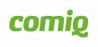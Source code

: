 <span class="sponsor"> <a href="http://comiq.fi/"><img src="/images/2018/sponsors/comiq.png" /></a></span>
